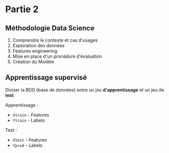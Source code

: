 # Partie 2

## Méthodologie Data Science

1. Comprendre le contexte et cas d'usages
2. Exploration  des données
3. Features engineering
4. Mise en place d'un procédure d'évaluation
5. Création du Modèle

## Apprentissage supervisé

Diviser la BDD (base de données) entre un jeu **d'apprentissage** et un jeu de **test**.

Apprentissage : 
- `Xtrain` - Features 
- `Ytrain` - Labels

Test  :
- `Xtest` - Features
- `Ypred` - Labels
